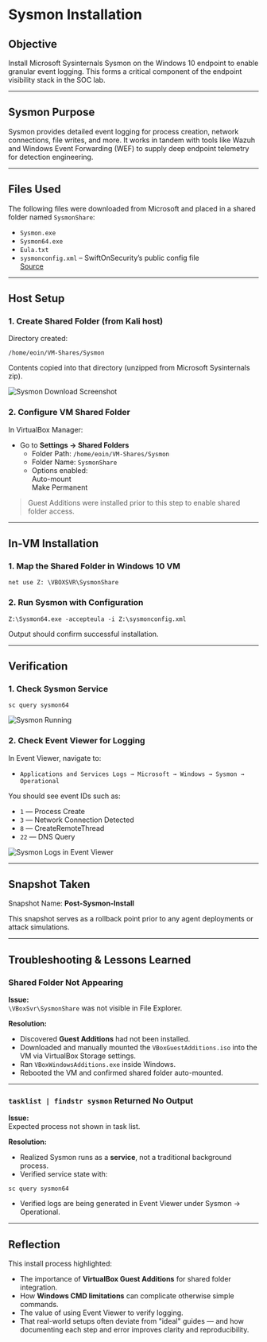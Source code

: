 # Sysmon Installation

## Objective

Install Microsoft Sysinternals Sysmon on the Windows 10 endpoint to enable granular event logging. This forms a critical component of the endpoint visibility stack in the SOC lab.

---

## Sysmon Purpose

Sysmon provides detailed event logging for process creation, network connections, file writes, and more. It works in tandem with tools like Wazuh and Windows Event Forwarding (WEF) to supply deep endpoint telemetry for detection engineering.

---

## Files Used

The following files were downloaded from Microsoft and placed in a shared folder named `SysmonShare`:

- `Sysmon.exe`
- `Sysmon64.exe`
- `Eula.txt`
- `sysmonconfig.xml` – SwiftOnSecurity’s public config file  
  [Source](https://github.com/SwiftOnSecurity/sysmon-config)

---

## Host Setup

### 1. Create Shared Folder (from Kali host)

Directory created:

```
/home/eoin/VM-Shares/Sysmon  
```

Contents copied into that directory (unzipped from Microsoft Sysinternals zip).

![Sysmon Download Screenshot](../images/downloadsysmon.png)

### 2. Configure VM Shared Folder

In VirtualBox Manager:
- Go to **Settings → Shared Folders**
  - Folder Path: `/home/eoin/VM-Shares/Sysmon`
  - Folder Name: `SysmonShare`
  - Options enabled:  
    Auto-mount  
    Make Permanent

> Guest Additions were installed prior to this step to enable shared folder access.

---

## In-VM Installation

### 1. Map the Shared Folder in Windows 10 VM

``` 
net use Z: \VBOXSVR\SysmonShare  
```

### 2. Run Sysmon with Configuration

``` 
Z:\Sysmon64.exe -accepteula -i Z:\sysmonconfig.xml  
```

Output should confirm successful installation.

---

## Verification

### 1. Check Sysmon Service

``` 
sc query sysmon64  
```

![Sysmon Running](../images/sysmonrunning.png)

### 2. Check Event Viewer for Logging

In Event Viewer, navigate to:
- `Applications and Services Logs → Microsoft → Windows → Sysmon → Operational`

You should see event IDs such as:
- `1` — Process Create
- `3` — Network Connection Detected
- `8` — CreateRemoteThread
- `22` — DNS Query

![Sysmon Logs in Event Viewer](../images/sysmonevents.png)

---

## Snapshot Taken

Snapshot Name: **Post-Sysmon-Install**

This snapshot serves as a rollback point prior to any agent deployments or attack simulations.

---

## Troubleshooting & Lessons Learned

### Shared Folder Not Appearing

**Issue:**  
`\VBoxSvr\SysmonShare` was not visible in File Explorer.

**Resolution:**
- Discovered **Guest Additions** had not been installed.
- Downloaded and manually mounted the `VBoxGuestAdditions.iso` into the VM via VirtualBox Storage settings.
- Ran `VBoxWindowsAdditions.exe` inside Windows.
- Rebooted the VM and confirmed shared folder auto-mounted.

---

### `tasklist | findstr sysmon` Returned No Output

**Issue:**  
Expected process not shown in task list.

**Resolution:**
- Realized Sysmon runs as a **service**, not a traditional background process.
- Verified service state with:

``` 
sc query sysmon64  
```

- Verified logs are being generated in Event Viewer under Sysmon → Operational.

---

## Reflection

This install process highlighted:
- The importance of **VirtualBox Guest Additions** for shared folder integration.
- How **Windows CMD limitations** can complicate otherwise simple commands.
- The value of using Event Viewer to verify logging.
- That real-world setups often deviate from "ideal" guides — and how documenting each step and error improves clarity and reproducibility.